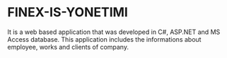 FINEX-IS-YONETIMI
=================

 It is a web based application that was developed in C#, ASP.NET and MS Access database. This application includes the informations about employee, works and clients of company.
